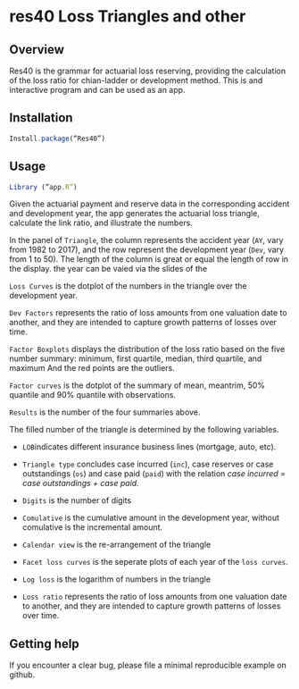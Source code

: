 # res40 Loss Triangles and other

## Overview

Res40 is the grammar for actuarial loss reserving, providing the calculation of the loss ratio for chian-ladder or development method. This is and interactive program and can be used as an app. 

## Installation 
```javascript
Install.package(“Res40”)  
```
## Usage 
```javascript
Library (”app.R”)
```

Given the actuarial payment and reserve data in the corresponding accident and development year, the app generates the actuarial loss triangle, calculate the link ratio, and illustrate the numbers.

In the panel of `Triangle`, the column represents the accident year (`AY`, vary from 1982 to 2017), and the row represent the development year (`Dev`, vary from 1 to 50). The length of the column is great or equal the length of row in the display. the year can be vaied via the slides of the 

`Loss Curves` is the dotplot of the numbers  in the triangle over the development year.

`Dev Factors` represents the ratio of loss amounts from one valuation date to another, and they are intended to capture growth patterns of losses over time. 

`Factor Boxplots` displays the distribution of the loss ratio based on the five number summary: minimum, first quartile, median, third quartile, and maximum
And the red points are the outliers. 

`Factor curves` is the dotplot of the summary of mean, meantrim, 50% quantile and 90% quantile with observations.

`Results` is the number of the four summaries above.

The filled number of the triangle is determined by the following variables.  

- `LOB`indicates different insurance business lines (mortgage, auto, etc).   

- `Triangle type` concludes case incurred (`inc`), case reserves or case outstandings (`os`) and case paid (`paid`) with the relation *case incurred = case outstandings + case paid.*

- `Digits` is the number of digits

- `Comulative` is the cumulative amount in the development year, without comulative is the incremental amount.

- `Calendar view` is the re-arrangement of the triangle  

- `Facet loss curves` is the seperate plots of each year of the `loss curves`.

- `Log loss` is the logarithm of numbers in the triangle

- `Loss ratio` represents the ratio of loss amounts from one valuation date to another, and they are intended to capture growth patterns of losses over time. 

## Getting help 

If you encounter a clear bug, please file a minimal reproducible example on github.


